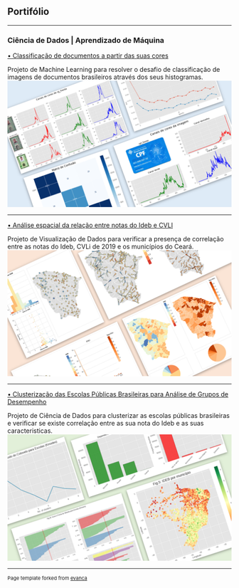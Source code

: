 ## Portifólio

---

### Ciência de Dados | Aprendizado de Máquina 

[• Classificação de documentos a partir das suas cores](https://eduardocassimiro.github.io/classificacao-de-documentos-pelas-suas-cores/)

Projeto de Machine Learning para resolver o desafio de classificação de imagens de documentos brasileiros através dos seus histogramas.
<img src="images/thumb_desafio1.png?raw=true"/>

---
[• Análise espacial da relação entre notas do Ideb e CVLI](https://eduardocassimiro.github.io/analise-espacial-ideb-cvli/)

Projeto de Visualização de Dados para verificar a presença de correlação entre as notas do Ideb, CVLi de 2019 e os municípios do Ceará.
<img src="images/thumb_analise_espacial.png?raw=true"/>

---
[• Clusterização das Escolas Públicas Brasileiras para Análise de Grupos de Desempenho](https://eduardocassimiro.github.io/clusterizacao-das-escolas-publicas-brasileiras/)

Projeto de Ciência de Dados para clusterizar as escolas públicas brasileiras e verificar se existe correlação entre as sua nota do Ideb e as suas caracteristicas.
<img src="images/thumb_mine_trabfinal.png?raw=true"/>

---


<p style="font-size:11px">Page template forked from <a href="https://github.com/evanca/quick-portfolio">evanca</a></p>
<!-- Remove above link if you don't want to attibute -->
